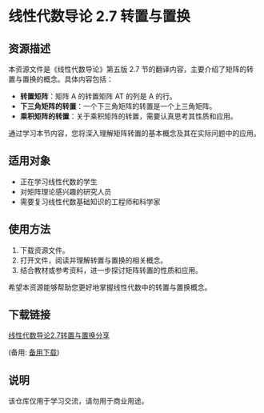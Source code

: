 # 线性代数导论 2.7 转置与置换

## 资源描述

本资源文件是《线性代数导论》第五版 2.7 节的翻译内容，主要介绍了矩阵的转置与置换的概念。具体内容包括：

- **转置矩阵**：矩阵 A 的转置矩阵 AT 的列是 A 的行。
- **下三角矩阵的转置**：一个下三角矩阵的转置是一个上三角矩阵。
- **乘积矩阵的转置**：关于乘积矩阵的转置，需要认真思考其性质和应用。

通过学习本节内容，您将深入理解矩阵转置的基本概念及其在实际问题中的应用。

## 适用对象

- 正在学习线性代数的学生
- 对矩阵理论感兴趣的研究人员
- 需要复习线性代数基础知识的工程师和科学家

## 使用方法

1. 下载资源文件。
2. 打开文件，阅读并理解转置与置换的相关概念。
3. 结合教材或参考资料，进一步探讨矩阵转置的性质和应用。

希望本资源能够帮助您更好地掌握线性代数中的转置与置换概念。

## 下载链接
[线性代数导论2.7转置与置换分享](https://pan.quark.cn/s/8f69f5ef9089) 

(备用: [备用下载](https://pan.baidu.com/s/1ruRuaH_Y4K1QSD7px2RGvA?pwd=1234))

## 说明

该仓库仅用于学习交流，请勿用于商业用途。
